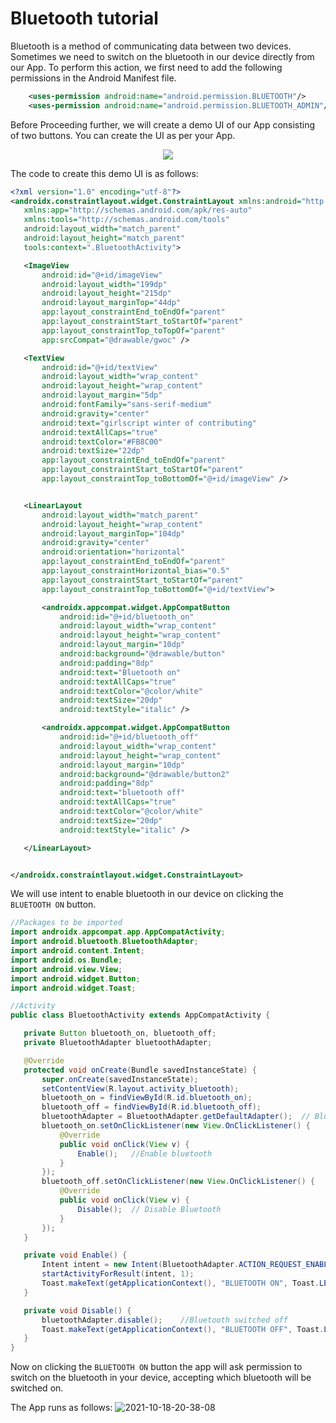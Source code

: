 # Bluetooth tutorial
Bluetooth is a method of communicating data between two devices. Sometimes we need to switch on the bluetooth in our device directly from our App. To perform this action, we first need to add the following permissions in the Android Manifest file.

```XML
    <uses-permission android:name="android.permission.BLUETOOTH"/>
    <uses-permission android:name="android.permission.BLUETOOTH_ADMIN"/>
```

Before Proceeding further, we will create a demo UI of our App consisting of two buttons. You can create the UI as per your App.

<p align="center">
    <img src="https://user-images.githubusercontent.com/79036525/137682995-008eb656-8ac4-4272-b562-e9512dff5330.png">
 </p>
 
 
 The code to create this demo UI is as follows:
 
 ```XML
<?xml version="1.0" encoding="utf-8"?>
<androidx.constraintlayout.widget.ConstraintLayout xmlns:android="http://schemas.android.com/apk/res/android"
    xmlns:app="http://schemas.android.com/apk/res-auto"
    xmlns:tools="http://schemas.android.com/tools"
    android:layout_width="match_parent"
    android:layout_height="match_parent"
    tools:context=".BluetoothActivity">

    <ImageView
        android:id="@+id/imageView"
        android:layout_width="199dp"
        android:layout_height="215dp"
        android:layout_marginTop="44dp"
        app:layout_constraintEnd_toEndOf="parent"
        app:layout_constraintStart_toStartOf="parent"
        app:layout_constraintTop_toTopOf="parent"
        app:srcCompat="@drawable/gwoc" />

    <TextView
        android:id="@+id/textView"
        android:layout_width="wrap_content"
        android:layout_height="wrap_content"
        android:layout_margin="5dp"
        android:fontFamily="sans-serif-medium"
        android:gravity="center"
        android:text="girlscript winter of contributing"
        android:textAllCaps="true"
        android:textColor="#FB8C00"
        android:textSize="22dp"
        app:layout_constraintEnd_toEndOf="parent"
        app:layout_constraintStart_toStartOf="parent"
        app:layout_constraintTop_toBottomOf="@+id/imageView" />


    <LinearLayout
        android:layout_width="match_parent"
        android:layout_height="wrap_content"
        android:layout_marginTop="104dp"
        android:gravity="center"
        android:orientation="horizontal"
        app:layout_constraintEnd_toEndOf="parent"
        app:layout_constraintHorizontal_bias="0.5"
        app:layout_constraintStart_toStartOf="parent"
        app:layout_constraintTop_toBottomOf="@+id/textView">

        <androidx.appcompat.widget.AppCompatButton
            android:id="@+id/bluetooth_on"
            android:layout_width="wrap_content"
            android:layout_height="wrap_content"
            android:layout_margin="10dp"
            android:background="@drawable/button"
            android:padding="8dp"
            android:text="Bluetooth on"
            android:textAllCaps="true"
            android:textColor="@color/white"
            android:textSize="20dp"
            android:textStyle="italic" />

        <androidx.appcompat.widget.AppCompatButton
            android:id="@+id/bluetooth_off"
            android:layout_width="wrap_content"
            android:layout_height="wrap_content"
            android:layout_margin="10dp"
            android:background="@drawable/button2"
            android:padding="8dp"
            android:text="bluetooth off"
            android:textAllCaps="true"
            android:textColor="@color/white"
            android:textSize="20dp"
            android:textStyle="italic" />

    </LinearLayout>


</androidx.constraintlayout.widget.ConstraintLayout>
```
 
 
 
 
 We will use intent to enable bluetooth in our device on clicking the ```BLUETOOTH ON``` button.
 
 
 
 
 ```JAVA
 //Packages to be imported
import androidx.appcompat.app.AppCompatActivity;
import android.bluetooth.BluetoothAdapter;
import android.content.Intent;
import android.os.Bundle;
import android.view.View;
import android.widget.Button;
import android.widget.Toast;

//Activity
public class BluetoothActivity extends AppCompatActivity {

    private Button bluetooth_on, bluetooth_off;
    private BluetoothAdapter bluetoothAdapter;

    @Override
    protected void onCreate(Bundle savedInstanceState) {
        super.onCreate(savedInstanceState);
        setContentView(R.layout.activity_bluetooth);
        bluetooth_on = findViewById(R.id.bluetooth_on);
        bluetooth_off = findViewById(R.id.bluetooth_off);
        bluetoothAdapter = BluetoothAdapter.getDefaultAdapter();  // Bluetooth Adapter allows the app to perform the Bluetooth tasks
        bluetooth_on.setOnClickListener(new View.OnClickListener() {
            @Override
            public void onClick(View v) {
                Enable();   //Enable bluetooth
            }
        });
        bluetooth_off.setOnClickListener(new View.OnClickListener() {
            @Override
            public void onClick(View v) {
                Disable();  // Disable Bluetooth
            }
        });
    }

    private void Enable() {
        Intent intent = new Intent(BluetoothAdapter.ACTION_REQUEST_ENABLE);  // Intent to switch on the bluetooth
        startActivityForResult(intent, 1);  
        Toast.makeText(getApplicationContext(), "BLUETOOTH ON", Toast.LENGTH_SHORT).show();
    }

    private void Disable() {
        bluetoothAdapter.disable();    //Bluetooth switched off
        Toast.makeText(getApplicationContext(), "BLUETOOTH OFF", Toast.LENGTH_SHORT).show();
    }
}
```

Now on clicking the ```BLUETOOTH ON``` button the app will ask permission to switch on the bluetooth in your device, accepting which bluetooth will be switched on.

The App runs as follows:
![2021-10-18-20-38-08](https://user-images.githubusercontent.com/79036525/137759951-5adfb4b5-ebb6-484a-96e3-b66efd07d0e5.gif)


